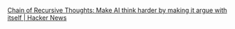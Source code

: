 
[Chain of Recursive Thoughts: Make AI think harder by making it argue with itself | Hacker News](https://news.ycombinator.com/item?id=43835445)
